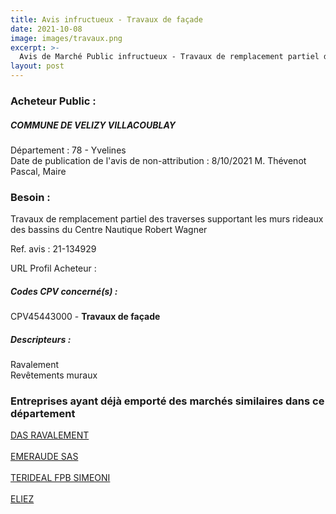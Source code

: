 ```yaml
---
title: Avis infructueux - Travaux de façade
date: 2021-10-08
image: images/travaux.png
excerpt: >-
  Avis de Marché Public infructueux - Travaux de remplacement partiel des traverses supportant les murs rideaux des bassins du Centre Nautique Robert Wagner
layout: post
---
```


### Acheteur Public :
##### COMMUNE DE VELIZY VILLACOUBLAY
Département : 78 - Yvelines<br/>
Date de publication de l'avis de non-attribution : 8/10/2021
M. Thévenot Pascal, Maire






### Besoin :

Travaux de remplacement partiel des traverses supportant les murs rideaux des bassins du Centre Nautique Robert Wagner

Ref. avis : 21-134929

URL Profil Acheteur : 

##### Codes CPV concerné(s) :
CPV45443000 - **Travaux de façade** <br/>

##### Descripteurs :
Ravalement <br/>
Revêtements muraux <br/>

### Entreprises ayant déjà emporté des marchés similaires dans ce département
<a href="/entreprise-548/siren-338276090">DAS RAVALEMENT</a><br/><br/>
<a href="/entreprise-555/siren-401253489">EMERAUDE SAS</a><br/><br/>
<a href="/entreprise-558/siren-422507392">TERIDEAL FPB SIMEONI</a><br/><br/>
<a href="/entreprise-573/siren-582120481">ELIEZ</a><br/><br/>
